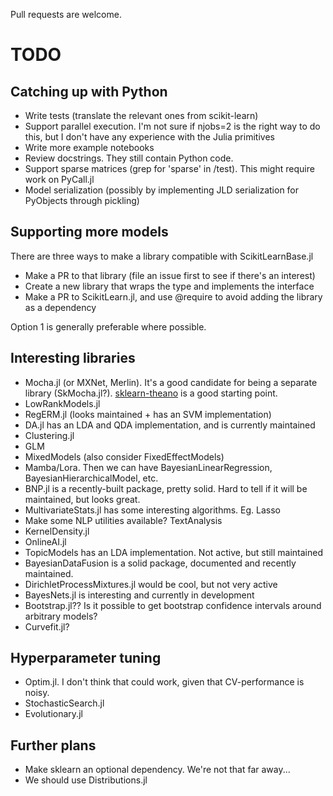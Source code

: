 Pull requests are welcome. 

# TODO

Catching up with Python
-----

- Write tests (translate the relevant ones from scikit-learn)
- Support parallel execution. I'm not sure if njobs=2 is the right way to do this, but I don't have any experience with the Julia primitives
- Write more example notebooks
- Review docstrings. They still contain Python code.
- Support sparse matrices (grep for 'sparse' in /test). This might require work on PyCall.jl
- Model serialization (possibly by implementing JLD serialization for PyObjects
through pickling)

Supporting more models
------
There are three ways to make a library compatible with ScikitLearnBase.jl

- Make a PR to that library (file an issue first to see if there's an interest)
- Create a new library that wraps the type and implements the interface
- Make a PR to ScikitLearn.jl, and use @require to avoid adding the library as a dependency

Option 1 is generally preferable where possible.

Interesting libraries
------
- Mocha.jl (or MXNet, Merlin). It's a good candidate for being a separate library (SkMocha.jl?). [sklearn-theano](https://github.com/sklearn-theano/sklearn-theano) is a good starting point.
- LowRankModels.jl
- RegERM.jl (looks maintained + has an SVM implementation)
- DA.jl has an LDA and QDA implementation, and is currently maintained
- Clustering.jl
- GLM
- MixedModels (also consider FixedEffectModels)
- Mamba/Lora. Then we can have BayesianLinearRegression, BayesianHierarchicalModel, etc.
- BNP.jl is a recently-built package, pretty solid. Hard to tell if it will be
maintained, but looks great.
- MultivariateStats.jl has some interesting algorithms. Eg. Lasso
- Make some NLP utilities available? TextAnalysis
- KernelDensity.jl
- OnlineAI.jl
- TopicModels has an LDA implementation. Not active, but still maintained
- BayesianDataFusion is a solid package, documented and recently maintained.
- DirichletProcessMixtures.jl would be cool, but not very active
- BayesNets.jl is interesting and currently in development
- Bootstrap.jl?? Is it possible to get bootstrap confidence intervals around arbitrary models?
- Curvefit.jl?

Hyperparameter tuning
-----
- Optim.jl. I don't think that could work, given that CV-performance is noisy.
- StochasticSearch.jl 
- Evolutionary.jl


Further plans
-----

- Make sklearn an optional dependency. We're not that far away...
- We should use Distributions.jl